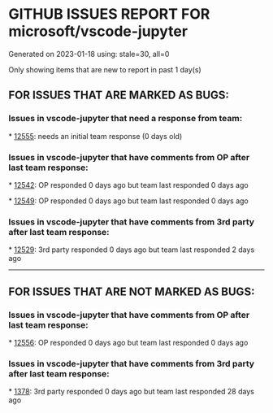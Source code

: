 
# GITHUB ISSUES REPORT FOR microsoft/vscode-jupyter


Generated on 2023-01-18 using: stale=30, all=0


Only showing items that are new to report in past 1 day(s)


## FOR ISSUES THAT ARE MARKED AS BUGS:


### Issues in vscode-jupyter that need a response from team:


\* [12555](https://github.com/microsoft/vscode-jupyter/issues/12555 "I can't paste image in Jupyter Notebook's markdown cell ,when I changed &quot;Jupyter: Notebook File Root&quot;"): needs an initial team response (0 days old)

### Issues in vscode-jupyter that have comments from OP after last team response:


\* [12542](https://github.com/microsoft/vscode-jupyter/issues/12542 "Fails to run Kernel in Python venv created using PyEnv"): OP responded 0 days ago but team last responded 0 days ago

\* [12549](https://github.com/microsoft/vscode-jupyter/issues/12549 "Failed to change kernel: Kernel Python 3.10.9 is not usable."): OP responded 0 days ago but team last responded 0 days ago

### Issues in vscode-jupyter that have comments from 3rd party after last team response:


\* [12529](https://github.com/microsoft/vscode-jupyter/issues/12529 "Connecting to kernel: Python 3.9.7... loading to infinity"): 3rd party responded 0 days ago but team last responded 2 days ago

---

## FOR ISSUES THAT ARE NOT MARKED AS BUGS:


### Issues in vscode-jupyter that have comments from OP after last team response:


\* [12556](https://github.com/microsoft/vscode-jupyter/issues/12556 "Debugger doesn't start in a specific Conda Environment"): OP responded 0 days ago but team last responded 0 days ago

### Issues in vscode-jupyter that have comments from 3rd party after last team response:


\* [1378](https://github.com/microsoft/vscode-jupyter/issues/1378 "Allow for Manual Kernel Management (turn off auto-start and auto-end)"): 3rd party responded 0 days ago but team last responded 28 days ago
